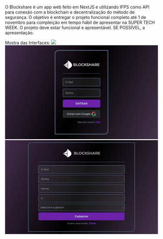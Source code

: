 O Blockshare é um app web feito em NextJS e utilizando IFPS como API para conexão com a blockchain e decentralização do método de segurança. O objetivo é entregar o projeto funcional completo até 1 de novembro para compleição em tempo hábil de apresentar na SUPER TECH WEEK. O projeto deve estar funcional e apresentável. SE POSSÍVEL, a apresentação.

Mostra das Interfaces:
<img src="./src/assets/localhost_3000_ (6).png">
<img src="./src/assets/localhost_3000_ (7).png">
<img src="./src/assets/localhost_3000_ (8).png">
